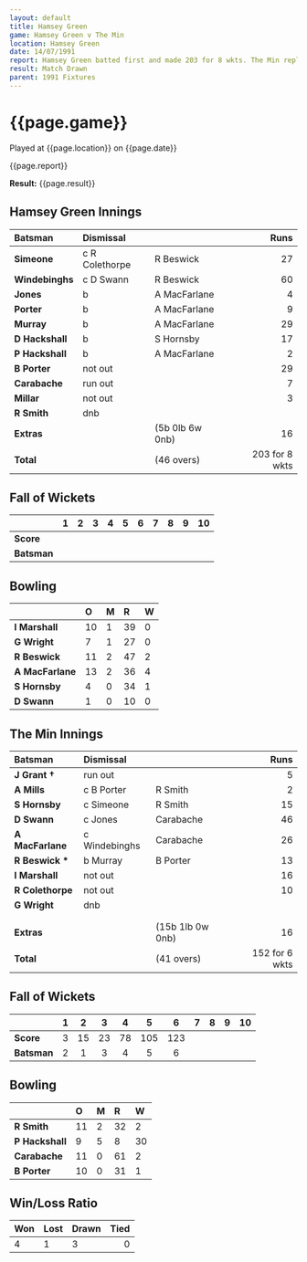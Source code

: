 ```yaml
---
layout: default
title: Hamsey Green
game: Hamsey Green v The Min
location: Hamsey Green
date: 14/07/1991
report: Hamsey Green batted first and made 203 for 8 wkts. The Min replied with 152 for 6 wkts when time ran out
result: Match Drawn
parent: 1991 Fixtures
---
```


# {{page.game}}

Played at {{page.location}} on {{page.date}}

{{page.report}}

**Result:** {{page.result}}

## Hamsey Green Innings

| Batsman | Dismissal |  | Runs |
|:---|:---|---|---:|
| **Simeone** | c R Colethorpe | R Beswick | 27 | 
| **Windebinghs** | c D Swann | R Beswick | 60 | 
| **Jones** | b | A MacFarlane | 4 | 
| **Porter** | b | A MacFarlane | 9 | 
| **Murray** | b | A MacFarlane | 29 | 
| **D Hackshall** | b | S Hornsby | 17 |
| **P Hackshall** | b | A MacFarlane | 2 | 
| **B Porter** | not out |  | 29 |
| **Carabache** | run out |  | 7 | 
| **Millar** | not out |  | 3 | 
| **R Smith** | dnb |  |  |
| **Extras** | | (5b 0lb 6w 0nb) | 16 | 
| **Total** | | (46 overs) | 203 for 8 wkts | 

## Fall of Wickets

| | 1 | 2 | 3 | 4 | 5 | 6 | 7 | 8 | 9 | 10 |
|---|:---:|:---:|:---:|:---:|:---:|:---:|:---:|:---:|:---:|:---:|
| **Score** |  |  |  |  |  |  |  |  |  |  |
| **Batsman** |  |  |  |  |  |  |  |  |  |  |

## Bowling

| | O | M | R | W |
|---|:---|:---|:---|:---|
| **I Marshall** | 10 | 1 | 39 | 0 |
| **G Wright** | 7 | 1 | 27 | 0 | 
| **R Beswick** | 11 | 2 | 47 | 2 | 
| **A MacFarlane** | 13 | 2 | 36 | 4 | 
| **S Hornsby** | 4 | 0 | 34 | 1 |
| **D Swann** | 1 | 0 | 10 | 0 |

## The Min Innings

| Batsman | Dismissal |  | Runs |
|:---|:---|---|---:|
| **J Grant &#8224;** | run out |  | 5 | 
| **A Mills** | c B Porter | R Smith | 2 | 
| **S Hornsby** | c Simeone | R Smith | 15 | 
| **D Swann** | c Jones | Carabache | 46 | 
| **A MacFarlane** | c Windebinghs  | Carabache | 26 | 
| **R Beswick &#42;** | b Murray | B Porter | 13 | 
| **I Marshall** | not out |  | 16 | 
| **R Colethorpe** | not out |  | 10 | 
| **G Wright** | dnb |  |  | 
|  |  |  |  |
|  |  |  |  |
| **Extras** | | (15b 1lb 0w 0nb) | 16 | 
| **Total** | | (41 overs) | 152 for 6 wkts | 

## Fall of Wickets

| | 1 | 2 | 3 | 4 | 5 | 6 | 7 | 8 | 9 | 10 |
|---|:---:|:---:|:---:|:---:|:---:|:---:|:---:|:---:|:---:|:---:|
| **Score** | 3 | 15 | 23 | 78 | 105 | 123 |  |  |  |  | 
| **Batsman** | 2 | 1 | 3 | 4 | 5 | 6 |  |  |  |  | 

## Bowling

| | O | M | R | W |
|---|:---|:---|:---|:---|
| **R Smith** | 11 | 2 | 32 | 2 | 
| **P Hackshall** | 9 | 5 | 8 | 30| 
| **Carabache** | 11 | 0 | 61 | 2 | 
| **B Porter** | 10 | 0 | 31 | 1 | 

## Win/Loss Ratio

| Won | Lost | Drawn | Tied |
|:---|:---|:---|---:|
| 4 | 1 | 3 | 0 |
